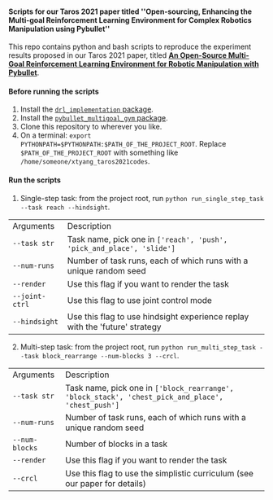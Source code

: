 #### Scripts for our Taros 2021 paper titled ''Open-sourcing, Enhancing the Multi-goal Reinforcement Learning Environment for Complex Robotics Manipulation using Pybullet''

This repo contains python and bash scripts to reproduce the experiment results proposed in our Taros 2021
paper, titled [**An Open-Source Multi-Goal Reinforcement Learning Environment for Robotic Manipulation with Pybullet**](https://arxiv.org/abs/2105.05985).

#### Before running the scripts

1. Install the [`drl_implementation` package](https://github.com/IanYangChina/DRL_Implementation).
2. Install the [`pybullet_multigoal_gym` package](https://github.com/IanYangChina/pybullet_multigoal_gym).
3. Clone this repository to wherever you like.
4. On a terminal: `export PYTHONPATH=$PYTHONPATH:$PATH_OF_THE_PROJECT_ROOT`. 
Replace `$PATH_OF_THE_PROJECT_ROOT` with something like `/home/someone/xtyang_taros2021codes`.

#### Run the scripts

1. Single-step task:
from the project root, run `python run_single_step_task --task reach --hindsight`.

| | |
| :---------------------- | :----------------------------------------------- |
| Arguments               | Description                                      |
| `--task str`            | Task name, pick one in `['reach', 'push', 'pick_and_place', 'slide']` |
| `--num-runs`            | Number of task runs, each of which runs with a unique random seed |
| `--render`              | Use this flag if you want to render the task     |
| `--joint-ctrl`          | Use this flag to use joint control mode |
| `--hindsight`           | Use this flag to use hindsight experience replay with the 'future' strategy |

2. Multi-step task:
from the project root, run `python run_multi_step_task --task block_rearrange --num-blocks 3 --crcl`.

| | |
| :---------------------- | :----------------------------------------------- |
| Arguments               | Description                                      |
| `--task str`            | Task name, pick one in `['block_rearrange', 'block_stack', 'chest_pick_and_place', 'chest_push']` |
| `--num-runs`            | Number of task runs, each of which runs with a unique random seed |
| `--num-blocks`          | Number of blocks in a task |
| `--render`              | Use this flag if you want to render the task     |
| `--crcl`                | Use this flag to use the simplistic curriculum (see our paper for details) |
